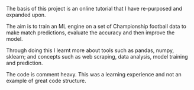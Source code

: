 The basis of this project is an online tutorial that I have re-purposed and expanded upon. 

The aim is to train an ML engine on a set of Championship football data to make match predictions, evaluate the accuracy and then improve the model.

Through doing this I learnt more about tools such as pandas, numpy, sklearn; and concepts such as web scraping, data analysis, model training and prediction. 

The code is comment heavy. This was a learning experience and not an example of great code structure.
